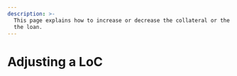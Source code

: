 ```yaml
---
description: >-
  This page explains how to increase or decrease the collateral or the height of
  the loan.
---
```


# Adjusting a LoC

